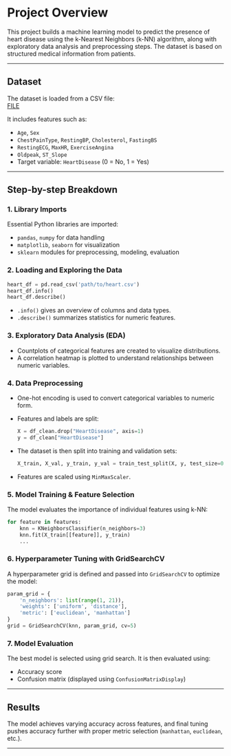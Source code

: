 
#  Project Overview

This project builds a machine learning model to predict the presence of heart disease using the k-Nearest Neighbors (k-NN) algorithm, along with exploratory data analysis and preprocessing steps. The dataset is based on structured medical information from patients.

---

##  Dataset

The dataset is loaded from a CSV file:  
<a href = https://github.com/EmmanuelKiriinya/Heart-Disease-ML/blob/main/Heart%20Disease%20file/heart.csv> FILE </a>

It includes features such as:
- `Age`, `Sex`
- `ChestPainType`, `RestingBP`, `Cholesterol`, `FastingBS`
- `RestingECG`, `MaxHR`, `ExerciseAngina`
- `Oldpeak`, `ST_Slope`
- Target variable: `HeartDisease` (0 = No, 1 = Yes)

---

##  Step-by-step Breakdown

### 1. **Library Imports**
Essential Python libraries are imported:
- `pandas`, `numpy` for data handling
- `matplotlib`, `seaborn` for visualization
- `sklearn` modules for preprocessing, modeling, evaluation

### 2. **Loading and Exploring the Data**
```python
heart_df = pd.read_csv('path/to/heart.csv')
heart_df.info()
heart_df.describe()
```
- `.info()` gives an overview of columns and data types.
- `.describe()` summarizes statistics for numeric features.

### 3. **Exploratory Data Analysis (EDA)**
- Countplots of categorical features are created to visualize distributions.
- A correlation heatmap is plotted to understand relationships between numeric variables.

### 4. **Data Preprocessing**
- One-hot encoding is used to convert categorical variables to numeric form.
- Features and labels are split:
  ```python
  X = df_clean.drop("HeartDisease", axis=1)
  y = df_clean["HeartDisease"]
  ```

- The dataset is then split into training and validation sets:
  ```python
  X_train, X_val, y_train, y_val = train_test_split(X, y, test_size=0.15, random_state=417)
  ```

- Features are scaled using `MinMaxScaler`.

### 5. **Model Training & Feature Selection**
The model evaluates the importance of individual features using k-NN:
```python
for feature in features:
    knn = KNeighborsClassifier(n_neighbors=3)
    knn.fit(X_train[[feature]], y_train)
    ...
```

### 6. **Hyperparameter Tuning with GridSearchCV**
A hyperparameter grid is defined and passed into `GridSearchCV` to optimize the model:
```python
param_grid = {
    'n_neighbors': list(range(1, 21)),
    'weights': ['uniform', 'distance'],
    'metric': ['euclidean', 'manhattan']
}
grid = GridSearchCV(knn, param_grid, cv=5)
```



### 7. **Model Evaluation**
The best model is selected using grid search. It is then evaluated using:
- Accuracy score
- Confusion matrix (displayed using `ConfusionMatrixDisplay`)

---

##  Results

The model achieves varying accuracy across features, and final tuning pushes accuracy further with proper metric selection (`manhattan`, `euclidean`, etc.).

---

